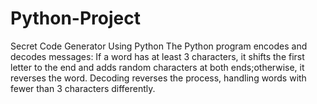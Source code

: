 # Python-Project
Secret Code Generator Using Python
The Python program encodes and decodes messages: 
If a word has at least 3 characters, it shifts the first letter to the end and adds random characters at both ends;otherwise, it reverses the word. 
Decoding reverses the process, handling words with fewer than 3 characters differently.

